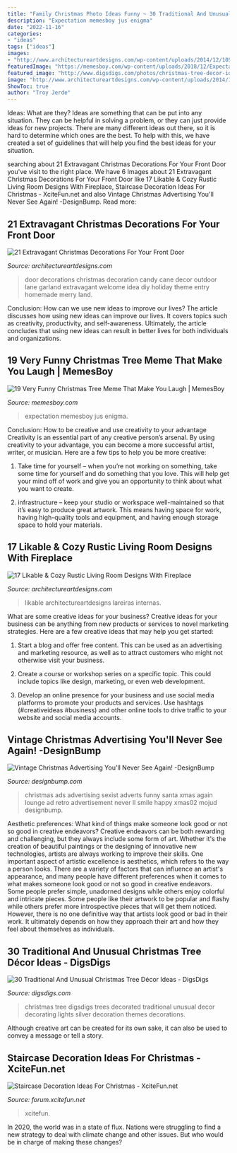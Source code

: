 ```yaml
---
title: "Family Christmas Photo Ideas Funny ~ 30 Traditional And Unusual Christmas Tree Décor Ideas"
description: "Expectation memesboy jus enigma"
date: "2022-11-16"
categories:
- "ideas"
tags: ["ideas"]
images:
- "http://www.architectureartdesigns.com/wp-content/uploads/2014/12/1054.jpg"
featuredImage: "https://memesboy.com/wp-content/uploads/2018/12/Expectation-Reality-Christmas-Tree-Meme.jpg"
featured_image: "http://www.digsdigs.com/photos/christmas-tree-decor-ideas-31.jpg"
image: "http://www.architectureartdesigns.com/wp-content/uploads/2014/12/1054.jpg"
ShowToc: true
author: "Troy Jerde"
---
```



Ideas: What are they?
Ideas are something that can be put into any situation. They can be helpful in solving a problem, or they can just provide ideas for new projects. There are many different ideas out there, so it is hard to determine which ones are the best. To help with this, we have created a set of guidelines that will help you find the best ideas for your situation.

	

		
searching about 21 Extravagant Christmas Decorations For Your Front Door you've visit to the right place. We have 6 Images about 21 Extravagant Christmas Decorations For Your Front Door like 17 Likable &amp; Cozy Rustic Living Room Designs With Fireplace, Staircase Decoration Ideas For Christmas - XciteFun.net and also Vintage Christmas Advertising You&#039;ll Never See Again! -DesignBump. Read more:
		
    
## 21 Extravagant Christmas Decorations For Your Front Door

<img loading=lazy src="https://www.architectureartdesigns.com/wp-content/uploads/2016/11/10-41-630x840.jpg" onerror="this.onerror=null;this.src='https://tse4.mm.bing.net/th?id=OIP.lVf5Stvhz_8XdW0LylHXGAHaJ4&amp;pid=15.1';" alt="21 Extravagant Christmas Decorations For Your Front Door">

_Source: architectureartdesigns.com_

>door decorations christmas decoration candy cane decor outdoor lane garland extravagant welcome idea diy holiday theme entry homemade merry land. 

	

Conclusion: How can we use new ideas to improve our lives?
The article discusses how using new ideas can improve our lives. It covers topics such as creativity, productivity, and self-awareness. Ultimately, the article concludes that using new ideas can result in better lives for both individuals and organizations.

    
## 19 Very Funny Christmas Tree Meme That Make You Laugh | MemesBoy

<img loading=lazy src="https://memesboy.com/wp-content/uploads/2018/12/Expectation-Reality-Christmas-Tree-Meme.jpg" onerror="this.onerror=null;this.src='https://tse4.mm.bing.net/th?id=OIP.L4EyP3UgESRhocvwpxQISQHaQZ&amp;pid=15.1';" alt="19 Very Funny Christmas Tree Meme That Make You Laugh | MemesBoy">

_Source: memesboy.com_

>expectation memesboy jus enigma. 

	

Conclusion: How to be creative and use creativity to your advantage
Creativity is an essential part of any creative person’s arsenal. By using creativity to your advantage, you can become a more successful artist, writer, or musician. Here are a few tips to help you be more creative:
1. Take time for yourself – when you’re not working on something, take some time for yourself and do something that you love. This will help get your mind off of work and give you an opportunity to think about what you want to create.

2. infrastructure – keep your studio or workspace well-maintained so that it’s easy to produce great artwork. This means having space for work, having high-quality tools and equipment, and having enough storage space to hold your materials.


    
## 17 Likable &amp; Cozy Rustic Living Room Designs With Fireplace

<img loading=lazy src="http://www.architectureartdesigns.com/wp-content/uploads/2014/12/1054.jpg" onerror="this.onerror=null;this.src='https://tse3.mm.bing.net/th?id=OIP.j1KhNO6lfuGc9ifPlgFcagHaLL&amp;pid=15.1';" alt="17 Likable &amp; Cozy Rustic Living Room Designs With Fireplace">

_Source: architectureartdesigns.com_

>likable architectureartdesigns lareiras internas. 

	

What are some creative ideas for your business?
Creative ideas for your business can be anything from new products or services to novel marketing strategies. Here are a few creative ideas that may help you get started:
1. Start a blog and offer free content. This can be used as an advertising and marketing resource, as well as to attract customers who might not otherwise visit your business.

2. Create a course or workshop series on a specific topic. This could include topics like design, marketing, or even web development.

3. Develop an online presence for your business and use social media platforms to promote your products and services. Use hashtags (#creativeideas #business) and other online tools to drive traffic to your website and social media accounts.


    
## Vintage Christmas Advertising You&#039;ll Never See Again! -DesignBump

<img loading=lazy src="https://cdn.designbump.com/wp-content/uploads/2011/11/vintage-old-advertising-adertisements-christmas-funny-xmas-santa-016.jpg" onerror="this.onerror=null;this.src='https://tse4.mm.bing.net/th?id=OIP.m7ywMFqAMgwofloILvYKRgAAAA&amp;pid=15.1';" alt="Vintage Christmas Advertising You&#039;ll Never See Again! -DesignBump">

_Source: designbump.com_

>christmas ads advertising sexist adverts funny santa xmas again lounge ad retro advertisement never ll smile happy xmas02 mojud designbump. 

	

Aesthetic preferences: What kind of things make someone look good or not so good in creative endeavors?
Creative endeavors can be both rewarding and challenging, but they always include some form of art. Whether it's the creation of beautiful paintings or the designing of innovative new technologies, artists are always working to improve their skills. One important aspect of artistic excellence is aesthetics, which refers to the way a person looks. There are a variety of factors that can influence an artist's appearance, and many people have different preferences when it comes to what makes someone look good or not so good in creative endeavors. Some people prefer simple, unadorned designs while others enjoy colorful and intricate pieces. Some people like their artwork to be popular and flashy while others prefer more introspective pieces that will get them noticed. However, there is no one definitive way that artists look good or bad in their work. It ultimately depends on how they approach their art and how they feel about themselves as individuals.

    
## 30 Traditional And Unusual Christmas Tree Décor Ideas - DigsDigs

<img loading=lazy src="http://www.digsdigs.com/photos/christmas-tree-decor-ideas-31.jpg" onerror="this.onerror=null;this.src='https://tse3.mm.bing.net/th?id=OIP.Go4x-ep52yNLw4nCRNnkxwHaJ4&amp;pid=15.1';" alt="30 Traditional And Unusual Christmas Tree Décor Ideas - DigsDigs">

_Source: digsdigs.com_

>christmas tree digsdigs trees decorated traditional unusual decor decorating lights silver decoration themes decorations. 

	

Although creative art can be created for its own sake, it can also be used to convey a message or tell a story.

    
## Staircase Decoration Ideas For Christmas - XciteFun.net

<img loading=lazy src="https://img.xcitefun.net/users/2014/11/365858,xcitefun-staircase-christmas-9.jpg" onerror="this.onerror=null;this.src='https://tse2.mm.bing.net/th?id=OIP.4j-Uxm8vhST2xjgKoPczewHaLG&amp;pid=15.1';" alt="Staircase Decoration Ideas For Christmas - XciteFun.net">

_Source: forum.xcitefun.net_

>xcitefun. 

	

In 2020, the world was in a state of flux. Nations were struggling to find a new strategy to deal with climate change and other issues. But who would be in charge of making these changes?

